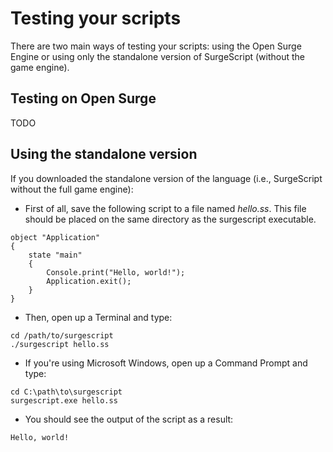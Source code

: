 Testing your scripts
====================

There are two main ways of testing your scripts: using the Open Surge Engine or using only the standalone version of SurgeScript (without the game engine).

Testing on Open Surge
---------------------

TODO

Using the standalone version
----------------------------

If you downloaded the standalone version of the language (i.e., SurgeScript without the full game engine):

- First of all, save the following script to a file named *hello.ss*. This file should be placed on the same directory as the surgescript executable.
```
object "Application"
{
    state "main"
    {
        Console.print("Hello, world!");
        Application.exit();
    }
}
```
- Then, open up a Terminal and type:
```
cd /path/to/surgescript
./surgescript hello.ss
```
- If you're using Microsoft Windows, open up a Command Prompt and type:
```
cd C:\path\to\surgescript
surgescript.exe hello.ss
```
- You should see the output of the script as a result:
```
Hello, world!
```